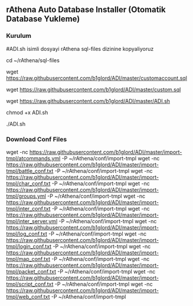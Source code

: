 ## rAthena Auto Database Installer (Otomatik Database Yukleme)

### Kurulum ###
#ADI.sh isimli dosyayi rAthena sql-files dizinine kopyaliyoruz

cd ~/rAthena/sql-files

wget https://raw.githubusercontent.com/b1glord/ADI/master/customaccount.sql

wget https://raw.githubusercontent.com/b1glord/ADI/master/custom.sql

wget https://raw.githubusercontent.com/b1glord/ADI/master/ADI.sh

chmod +x ADI.sh

./ADI.sh</p>



### Download Conf Files

wget -nc https://raw.githubusercontent.com/b1glord/ADI/master/import-tmpl/atcommands.yml -P ~/rAthena/conf/import-tmpl
wget -nc https://raw.githubusercontent.com/b1glord/ADI/master/import-tmpl/battle_conf.txt -P ~/rAthena/conf/import-tmpl
wget -nc https://raw.githubusercontent.com/b1glord/ADI/master/import-tmpl/char_conf.txt -P ~/rAthena/conf/import-tmpl
wget -nc https://raw.githubusercontent.com/b1glord/ADI/master/import-tmpl/groups.yml -P ~/rAthena/conf/import-tmpl
wget -nc https://raw.githubusercontent.com/b1glord/ADI/master/import-tmpl/inter_conf.txt -P ~/rAthena/conf/import-tmpl
wget -nc https://raw.githubusercontent.com/b1glord/ADI/master/import-tmpl/inter_server.yml -P ~/rAthena/conf/import-tmpl
wget -nc https://raw.githubusercontent.com/b1glord/ADI/master/import-tmpl/log_conf.txt -P ~/rAthena/conf/import-tmpl
wget -nc https://raw.githubusercontent.com/b1glord/ADI/master/import-tmpl/login_conf.txt -P ~/rAthena/conf/import-tmpl
wget -nc https://raw.githubusercontent.com/b1glord/ADI/master/import-tmpl/map_conf.txt -P ~/rAthena/conf/import-tmpl
wget -nc https://raw.githubusercontent.com/b1glord/ADI/master/import-tmpl/packet_conf.txt -P ~/rAthena/conf/import-tmpl
wget -nc https://raw.githubusercontent.com/b1glord/ADI/master/import-tmpl/script_conf.txt -P ~/rAthena/conf/import-tmpl
wget -nc https://raw.githubusercontent.com/b1glord/ADI/master/import-tmpl/web_conf.txt -P ~/rAthena/conf/import-tmpl
